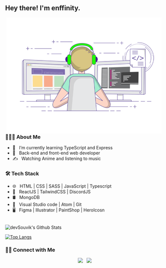 <h2> Hey there! I'm enffinity.</h2>
<img align="right" alt="GIF" src="https://raw.githubusercontent.com/devSouvik/devSouvik/master/gif3.gif" width="500"/>

<h3> 👨🏻‍💻 About Me </h3>

- 🔭 &nbsp; I’m currently learning TypeScript and Express
- 💼 &nbsp; Back-end and front-end web developer
- ✍️ &nbsp; Watching Anime and listening to music
<h3>🛠 Tech Stack</h3>

- 🌐 &nbsp; HTML | CSS | SASS | JavaScript | Typescript
- 📙 &nbsp; ReactJS | TailwindCSS | DiscordJS
- 🛢 &nbsp; MongoDB
- 🔧 &nbsp; Visual Studio code | Atom | Git
- 🖥 &nbsp; Figma | Illustrator | PaintShop | HeroIcosn

<br>

<img align="center" src="https://github-readme-stats.vercel.app/api?username=enffinity&include_all_commits=true&count_private=true&show_icons=true&line_height=20&title_color=7A7ADB&icon_color=2234AE&text_color=D3D3D3&bg_color=0,000000,130F40" alt="devSouvik's Github Stats">

</br>

[![Top Langs](https://github-readme-stats.vercel.app/api/top-langs/?username=enffinity&layout=compact&text_color=daf7dc&bg_color=151515)](https://github.com/devSouvik/github-readme-stats)


<h3> 🤝🏻 Connect with Me </h3>

<p align="center">
&nbsp; <a href="https://twitter.com/enffinity_dev" target="_blank" rel="noopener noreferrer"><img src="https://img.icons8.com/plasticine/100/000000/twitter.png" width="50" /></a>  
&nbsp; <a href="mailto:enffinity@yahoo.com" target="_blank" rel="noopener noreferrer"><img src="https://img.icons8.com/plasticine/100/000000/gmail.png"  width="50" /></a>
</p>

